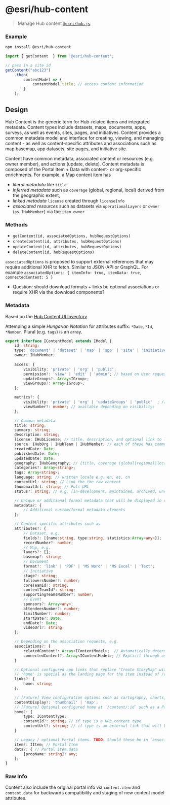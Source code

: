 # @esri/hub-content

> Manage Hub content [`@esri/hub.js`](https://github.com/Esri/hub.js).

### Example

```bash
npm install @esri/hub-content
```

```js
import { getContent  } from '@esri/hub-content';

// pass in a site id
getContent("abc123")
    .then(
        contentModel => {
            contentModel.title; // access content information
        }
    );
```

## Design

Hub Content is the generic term for Hub-related items and integrated metadata. Content types include datasets, maps, documents, apps, surveys, as well as events, sites, pages, and initiatives. Content provides a common metadata model and interface for creating, viewing, and managing content - as well as content-specific attributes and associations such as map basemap, app datasets, site pages, and initiative site. 

Content have common metadata, associated content or resources (e.g. owner member), and actions (update, delete). Content metadata is composed of the Portal Item + Data with content- or org-specific enrichments. For example, a Map content item has 
- _literal metadata_ like `title`
- _inferred metadata_ such as `coverage` (global, regional, local) derived from the geographic extent, 
- _linked metadata_ `license` created through `licenseInfo`
- _associated resources_ such as datasets via `operationalLayers` or `owner` (`as IHubMember`) via the `item.owner`

### Methods

- `getContent(id, associatedOptions, hubRequestOptions)`
- `createContent(id, attributes, hubRequestOptions)`
- `updateContent(id, attributes, hubRequestOptions)`
- `deleteContent(id, hubRequestOptions)`

`associatedOptions` is proposed to support external references that may require additional XHR to fetch. Similar to JSON-API or GraphQL. 
For example `associatedOptions: { itemInfo: true, itemData: true, connectedContent: 5 }`

- Question: should download formats + links be optional associations or require XHR via the download components?

### Metadata

Based on the [Hub Content UI Inventory](https://app.lucidchart.com/invitations/accept/dab82a25-2ed9-4f63-8075-3db8873087e3)

Attemping a simple _Hungarian Notation_ for attributes suffix: `*Date`, `*Id`, `*Number`. Plural (e.g. `tags`) is an array.

```ts
export interface IContentModel extends IModel {
    id: string; 
    type: 'document' | 'dataset' | 'map' | 'app' | 'site' | 'initiative' | 'event' | 'template' ;
    owner: IHubMember;
    
    access: {
        visibility: 'private' | 'org' | 'public';
        permission?: 'view' | 'edit' | 'admin'; // based on User requesting the info
        updateGroups?: Array<IGroup>;
        viewGroups?: Array<IGroup>;
    };

    metrics?: {
        visibility: 'private' | 'org' | 'updateGroups' | 'public'  ; // TODO: should we share with specific groups?
        viewNumber?: number; // available depending on visibility; 
    };

    // Common metadata
    title: string;
    summary: string;
    description: string;
    license: IHubLicense; // title, description, and optional link to license item with more info
    source: IHubOrg | IHubTeam | IHubMember; // each of these has common metadata like `title`, `thumbnail` , and `link`
    createdDate: Date; 
    publishedDate: Date;
    updatedDate: Date;
    geography: IHubGeography; // {title, coverage (global|regional|local), extent (WSEN), geometry, source}
    categories?: Array<string>;
    tags: Array<string>;
    language: string; // written locale e.g. en, es, cn
    contentUrl: string; // Link the the raw content
    thumbnailUrl: string; // Full URL
    status?: string; // e.g. [in-development, maintained, archived, unreviewed, prototype]

    // Unique or additional formal metadata that will be displayed in sidebar
    metadata?: {
        // Additional custom/formal metadata elements
    };

    // Content specific attributes such as 
    attributes?: {
        // Dataset, e.g.
        fields?: [{name:string, type:string, statistics:Array<any>}];
        recordNumber?: number;
        // Map, e.g.
        layers?: [];
        basemap?: string;
        // Document
        format?: 'link' | 'PDF' | 'MS Word' | 'MS Excel' | 'Text';
        // Initiative
        stage?: string;
        followersNumber?: number;
        coreTeamId?: string; 
        contentTeamId?: string;
        supportingTeamsNumber?: number;
        // Event
        sponsors?: Array<any>;
        attendeesNumber?: number;
        limitNumber?: number;
        startDate?: Date;
        endDate?: Date;
        videoUrl?: string;
    };

    // Depending on the association requests, e.g.
    associations?: {
        relatedContent?: Array<IContentModel>;  // Automatically determined through similar metadata, usages
        connectedContent?: Array<IContentModel>; // Explicit through usage, e.g. a dataset is connected to the Maps that use it.
    }

    // Optional configured app links that replace "Create StoryMap" with links to specific apps/sites
    // 'home' is special as the landing page for the item instead of /content/:id/about or ../explore
    links?: {
        home: string;
    };

    // [Future] View configuration options such as cartography, charts, table, etc.
    contentDisplay?: 'thumbnail' | 'map'; 
    // [Future] Optional configured home at `/content/:id` such as a Page or App 
    home?: {
        type: IContentType;
        contentId?: string; // if type is a Hub content type
        contentUrl?: string; // if type is an external link that will be iframed?
    }

    // Legacy / optional Portal items. TODO: Should these be in `associations`
    item?: IItem; // Portal Item
    data?: { // Portal item.data
        [propName: string]: any;
    };
}

```

### Raw Info

Content also include the original portal info via `content.item` and `content.data` for backwards compatibility and staging of new content model attributes.